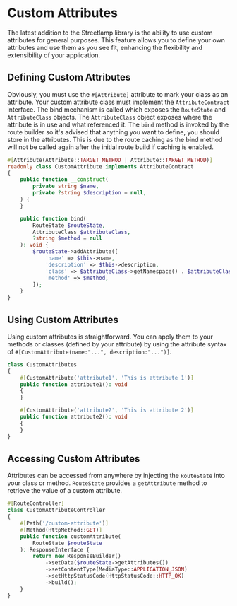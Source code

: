 # Custom Attributes

The latest addition to the Streetlamp library is the ability to use custom attributes for general purposes. 
This feature allows you to define your own attributes and use them as you see fit, enhancing the flexibility and extensibility of your application.

## Defining Custom Attributes

Obviously, you must use the `#[Attribute]` attribute to mark your class as an attribute.
Your custom attribute class must implement the `AttributeContract` interface.
The bind mechanism is called which exposes the `RouteState` and `AttributeClass` objects.
The `AttributeClass` object exposes where the attribute is in use and what referenced it.
The `bind` method is invoked by the route builder so it's advised that anything you want to define, you should store in the attributes.
This is due to the route caching as the bind method will not be called again after the initial route build if caching is enabled.

```php
#[Attribute(Attribute::TARGET_METHOD | Attribute::TARGET_METHOD)]
readonly class CustomAttribute implements AttributeContract
{
    public function __construct(
        private string $name,
        private ?string $description = null,
    ) {
    }

    public function bind(
        RouteState $routeState,
        AttributeClass $attributeClass,
        ?string $method = null
    ): void {
        $routeState->addAttribute([
            'name' => $this->name,
            'description' => $this->description,
            'class' => $attributeClass->getNamespace() . $attributeClass->getClass(),
            'method' => $method,
        ]);
    }
}
```

## Using Custom Attributes

Using custom attributes is straightforward. You can apply them to your methods or classes (defined by your attribute) by using the attribute syntax of `#[CustomAttribute(name:"...", description:"...")]`.

```php
class CustomAttributes
{
    #[CustomAttribute('attribute1', 'This is attribute 1')]
    public function attribute1(): void
    {
    }

    #[CustomAttribute('attribute2', 'This is attribute 2')]
    public function attribute2(): void
    {
    }
}
```

## Accessing Custom Attributes

Attributes can be accessed from anywhere by injecting the `RouteState` into your class or method.
`RouteState` provides a `getAttribute` method to retrieve the value of a custom attribute.

```php
#[RouteController]
class CustomAttributeController
{
    #[Path('/custom-attribute')]
    #[Method(HttpMethod::GET)]
    public function customAttribute(
        RouteState $routeState
    ): ResponseInterface {
        return new ResponseBuilder()
            ->setData($routeState->getAttributes())
            ->setContentType(MediaType::APPLICATION_JSON)
            ->setHttpStatusCode(HttpStatusCode::HTTP_OK)
            ->build();
    }
}
```
